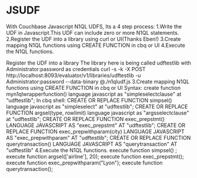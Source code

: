 # JSUDF
With Couchbase Javascript N1QL UDFS, Its a 4 step process:
1.Write the UDF in Javascript.This UDF can include zero or more N1QL statements.
2.Register the UDF into a library using curl or UI(Thanks Eben!)
3.Create mapping N1QL functions using CREATE FUNCTION in cbq or UI
4.Execute the N1QL functions.

Register the UDF into a library 
The library here is being called udftestlib with Administrator:password as credentials
curl -s -k -X POST http://localhost:8093/evaluator/v1/libraries/udftestlib -u Administrator:password --data-binary @./n1qludf.js
3.Create mapping N1QL functions using CREATE FUNCTION in cbq or UI
Syntax:
create function myn1qlwrapperfunction(<comma separated params list>) language javascript as "simpleselectclause" at “udftestlib";
In cbq shell:
CREATE OR REPLACE FUNCTION simpsel() language javascript as "simpleselect" at "udftestlib";
CREATE OR REPLACE FUNCTION argsel(type, rowlimit) language javascript as "argsselectclause" at "udftestlib";
CREATE OR REPLACE FUNCTION exec_prepstmt() LANGUAGE JAVASCRIPT AS "exec_prepstmt" AT "udftestlib";
CREATE OR REPLACE FUNCTION exec_prepwithparam(city) LANGUAGE JAVASCRIPT AS "exec_prepwithparam" AT "udftestlib";
CREATE OR REPLACE FUNCTION querytransaction() LANGUAGE JAVASCRIPT AS "querytransaction" AT "udftestlib" 
  4.Execute the N1QL functions.
execute function simpsel() ;
execute function argsel(['airline'], 20);
execute function exec_prepstmt();
execute function exec_prepwithparam("Lyon");
execute function querytransaction();
